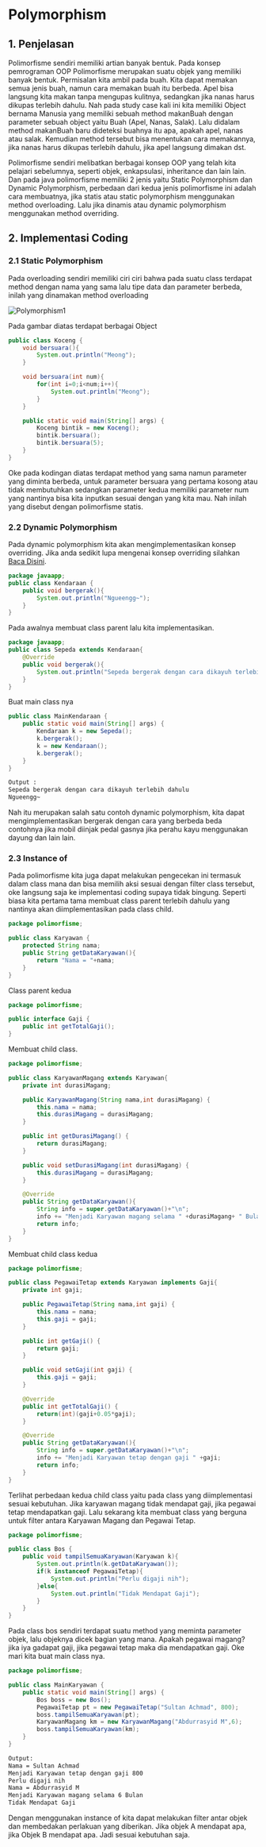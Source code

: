 # Polymorphism

## 1. Penjelasan

Polimorfisme sendiri memiliki artian banyak bentuk. Pada konsep pemrograman OOP Polimorfisme merupakan suatu objek yang memiliki banyak bentuk. Permisalan kita ambil pada buah. Kita dapat memakan semua jenis buah, namun cara memakan buah itu berbeda. Apel bisa langsung kita makan tanpa mengupas kulitnya, sedangkan jika nanas harus dikupas terlebih dahulu. Nah pada study case kali ini kita memiliki Object bernama Manusia yang memiliki sebuah method makanBuah dengan parameter sebuah object yaitu Buah (Apel, Nanas, Salak). Lalu didalam method makanBuah baru dideteksi buahnya itu apa, apakah apel, nanas atau salak. Kemudian method tersebut bisa menentukan cara memakannya, jika nanas harus dikupas terlebih dahulu, jika apel langsung dimakan dst.

Polimorfisme sendiri melibatkan berbagai konsep OOP yang telah kita pelajari sebelumnya, seperti objek, enkapsulasi, inheritance dan lain lain. Dan pada java polimorfisme memiliki 2 jenis yaitu Static Polymorphism dan Dynamic Polymorphism, perbedaan dari kedua jenis polimorfisme ini adalah cara membuatnya, jika statis atau static polymorphism menggunakan method overloading. Lalu jika dinamis atau dynamic polymorphism menggunakan method overriding.

## 2. Implementasi Coding

### 2.1 Static Polymorphism

Pada overloading sendiri memiliki ciri ciri bahwa pada suatu class terdapat method dengan nama yang sama lalu tipe data dan parameter berbeda, inilah yang dinamakan method overloading

![Polymorphism1](ex-polymorphism01.jpg)

Pada gambar diatas terdapat berbagai Object

```java
public class Koceng {
    void bersuara(){
        System.out.println("Meong");
    }

    void bersuara(int num){
        for(int i=0;i<num;i++){
            System.out.println("Meong");
        }
    }

    public static void main(String[] args) {
        Koceng bintik = new Koceng();
        bintik.bersuara();
        bintik.bersuara(5);
    }
}
```

Oke pada kodingan diatas terdapat method yang sama namun parameter yang diminta berbeda, untuk parameter bersuara yang pertama kosong atau tidak membutuhkan sedangkan parameter kedua memiliki parameter num yang nantinya bisa kita inputkan sesuai dengan yang kita mau. Nah inilah yang disebut dengan polimorfisme statis.

### 2.2 Dynamic Polymorphism

Pada dynamic polymorphism kita akan mengimplementasikan konsep overriding. Jika anda sedikit lupa mengenai konsep overriding silahkan [Baca Disini](overriding.md).

```java
package javaapp;
public class Kendaraan {
    public void bergerak(){
        System.out.println("Ngueengg~");
    }
}
```

Pada awalnya membuat class parent lalu kita implementasikan.

```java
package javaapp;
public class Sepeda extends Kendaraan{
    @Override
    public void bergerak(){
        System.out.println("Sepeda bergerak dengan cara dikayuh terlebih dahulu");
    }
}
```

Buat main class nya

```java
public class MainKendaraan {
    public static void main(String[] args) {
        Kendaraan k = new Sepeda();
        k.bergerak();
        k = new Kendaraan();
        k.bergerak();
    }
}
```

```bash
Output :
Sepeda bergerak dengan cara dikayuh terlebih dahulu
Ngueengg~
```

Nah itu merupakan salah satu contoh dynamic polymorphism, kita dapat mengimplementasikan bergerak dengan cara yang berbeda beda contohnya jika mobil diinjak pedal gasnya jika perahu kayu menggunakan dayung dan lain lain.

### 2.3 Instance of

Pada polimorfisme kita juga dapat melakukan pengecekan ini termasuk dalam class mana dan bisa memilih aksi sesuai dengan filter class tersebut, oke langsung saja ke implementasi coding supaya tidak bingung. Seperti biasa kita pertama tama membuat class parent terlebih dahulu yang nantinya akan diimplementasikan pada class child.

```java
package polimorfisme;

public class Karyawan {
    protected String nama;
    public String getDataKaryawan(){
        return "Nama = "+nama;
    }
}
```

Class parent kedua

```java
package polimorfisme;

public interface Gaji {
    public int getTotalGaji();
}
```

Membuat child class.

```java
package polimorfisme;

public class KaryawanMagang extends Karyawan{
    private int durasiMagang;

    public KaryawanMagang(String nama,int durasiMagang) {
        this.nama = nama;
        this.durasiMagang = durasiMagang;
    }

    public int getDurasiMagang() {
        return durasiMagang;
    }

    public void setDurasiMagang(int durasiMagang) {
        this.durasiMagang = durasiMagang;
    }

    @Override
    public String getDataKaryawan(){
        String info = super.getDataKaryawan()+"\n";
        info += "Menjadi Karyawan magang selama " +durasiMagang+ " Bulan";
        return info;
    }
}
```

Membuat child class kedua

```java
package polimorfisme;

public class PegawaiTetap extends Karyawan implements Gaji{
    private int gaji;

    public PegawaiTetap(String nama,int gaji) {
        this.nama = nama;
        this.gaji = gaji;
    }

    public int getGaji() {
        return gaji;
    }

    public void setGaji(int gaji) {
        this.gaji = gaji;
    }

    @Override
    public int getTotalGaji() {
        return(int)(gaji+0.05*gaji);
    }

    @Override
    public String getDataKaryawan(){
        String info = super.getDataKaryawan()+"\n";
        info += "Menjadi Karyawan tetap dengan gaji " +gaji;
        return info;
    }
}
```

Terlihat perbedaan kedua child class yaitu pada class yang diimplementasi sesuai kebutuhan. Jika karyawan magang tidak mendapat gaji, jika pegawai tetap mendapatkan gaji. Lalu sekarang kita membuat class yang berguna untuk filter antara Karyawan Magang dan Pegawai Tetap.

```java
package polimorfisme;

public class Bos {
    public void tampilSemuaKaryawan(Karyawan k){
        System.out.println(k.getDataKaryawan());
        if(k instanceof PegawaiTetap){
            System.out.println("Perlu digaji nih");
        }else{
            System.out.println("Tidak Mendapat Gaji");
        }
    }
}
```

Pada class bos sendiri terdapat suatu method yang meminta parameter objek, lalu objeknya dicek bagian yang mana. Apakah pegawai magang? jika iya gadapat gaji, jika pegawai tetap maka dia mendapatkan gaji. Oke mari kita buat main class nya.

```java
package polimorfisme;

public class MainKaryawan {
    public static void main(String[] args) {
        Bos boss = new Bos();
        PegawaiTetap pt = new PegawaiTetap("Sultan Achmad", 800);
        boss.tampilSemuaKaryawan(pt);
        KaryawanMagang km = new KaryawanMagang("Abdurrasyid M",6);
        boss.tampilSemuaKaryawan(km);
    }
}
```

```bash
Output:
Nama = Sultan Achmad
Menjadi Karyawan tetap dengan gaji 800
Perlu digaji nih
Nama = Abdurrasyid M
Menjadi Karyawan magang selama 6 Bulan
Tidak Mendapat Gaji
```

Dengan menggunakan instance of kita dapat melakukan filter antar objek dan membedakan perlakuan yang diberikan. Jika objek A mendapat apa, jika Objek B mendapat apa. Jadi sesuai kebutuhan saja.
